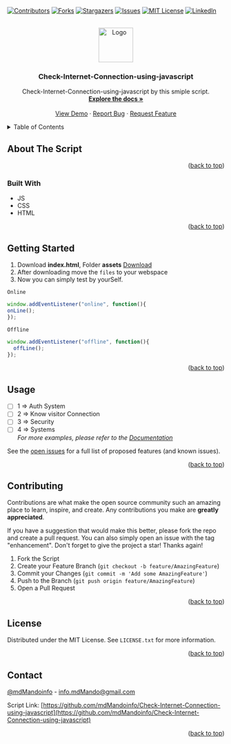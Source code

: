 <div id="top"></div>

<!-- PROJECT SHIELDS -->

[![Contributors][contributors-shield]][contributors-url]
[![Forks][forks-shield]][forks-url]
[![Stargazers][stars-shield]][stars-url]
[![Issues][issues-shield]][issues-url]
[![MIT License][license-shield]][license-url]
[![LinkedIn][linkedin-shield]][linkedin-url]



<!-- PROJECT LOGO -->
<br />
<div align="center">
  <a href="https://github.com/mdMandoinfo/Check-Internet-Connection-using-javascript">
    <img src="https://avatars.githubusercontent.com/u/91418066?v=4" alt="Logo" width="80" height="80">
  </a>

<h3 align="center">Check-Internet-Connection-using-javascript</h3>
  <p align="center">
    Check-Internet-Connection-using-javascript
    by this smiple script.
    <br />
    <a href="https://github.com/mdMandoinfo/Check-Internet-Connection-using-javascript/blob/main/docs.md"><strong>Explore the docs »</strong></a>
    <br />
    <br />
    <a href="https://github.com/mdMandoinfo/Check-Internet-Connection-using-javascript/tree/main/images">View Demo</a>
    ·
    <a href="https://github.com/mdMandoinfo/Check-Internet-Connection-using-javascript/issues">Report Bug</a>
    ·
    <a href="https://github.com/mdMandoinfo/Check-Internet-Connection-using-javascript/issues">Request Feature</a>
  </p>
</div>



<!-- TABLE OF CONTENTS -->
<details>
  <summary>Table of Contents</summary>
  <ol>
    <li>
      <a href="#about-the-project">About The Script</a>
      <ul>
        <li><a href="#built-with">Built With</a></li>
      </ul>
    </li>
    <li>
      <a href="#getting-started">Getting Started</a>
      <ul>
      </ul>
    </li>
    <li><a href="#usage">Usage</a></li>
    <li><a href="#license">License</a></li>
    <li><a href="#contact">Contact</a></li>
  </ol>
</details>



<!-- ABOUT THE PROJECT -->
## About The Script

<p align="right">(<a href="#top">back to top</a>)</p>



### Built With

* JS
* CSS
* HTML

<p align="right">(<a href="#top">back to top</a>)</p>



<!-- GETTING STARTED -->
## Getting Started

1. Download **index.html**, Folder **assets** [Download](https://github.com//mdMandoinfo/Check-Internet-Connection-using-javascript/archive/refs/heads/main.zip)
2. After downloading move the `files` to your webspace
3. Now you can simply test by yourSelf.

  ```msg
  Online
  ```
  ```js
window.addEventListener("online", function(){
  onLine();
});
  ```
  ```msg
  Offline
  ```
  ```js
window.addEventListener("offline", function(){
    offLine(); 
});
  ```

<p align="right">(<a href="#top">back to top</a>)</p>



<!-- USAGE EXAMPLES -->
## Usage

- [ ] 1 => Auth System
- [ ] 2 => Know visitor Connection
- [ ] 3 => Security
- [ ] 4 => Systems <br>
_For more examples, please refer to the [Documentation](https://github.com/mdMandoinfo/Check-Internet-Connection-using-javascript/blob/main/docs.md)_

See the [open issues](https://github.com/mdMandoinfo/Check-Internet-Connection-using-javascript/issues) for a full list of proposed features (and known issues).

<p align="right">(<a href="#top">back to top</a>)</p>

<!-- CONTRIBUTING -->
## Contributing

Contributions are what make the open source community such an amazing place to learn, inspire, and create. Any contributions you make are **greatly appreciated**.

If you have a suggestion that would make this better, please fork the repo and create a pull request. You can also simply open an issue with the tag "enhancement".
Don't forget to give the project a star! Thanks again!

1. Fork the Script
2. Create your Feature Branch (`git checkout -b feature/AmazingFeature`)
3. Commit your Changes (`git commit -m 'Add some AmazingFeature'`)
4. Push to the Branch (`git push origin feature/AmazingFeature`)
5. Open a Pull Request

<p align="right">(<a href="#top">back to top</a>)</p>



<!-- LICENSE -->
## License

Distributed under the MIT License. See `LICENSE.txt` for more information.

<p align="right">(<a href="#top">back to top</a>)</p>



<!-- CONTACT -->
## Contact

[@mdMandoinfo](https://twitter.com/mdMandoinfo) - info.mdMando@gmail.com

Script Link: [https://github.com/mdMandoinfo/Check-Internet-Connection-using-javascript](https://github.com/mdMandoinfo/Check-Internet-Connection-using-javascript)

<p align="right">(<a href="#top">back to top</a>)</p>


<!-- MARKDOWN LINKS & IMAGES -->
<!-- https://www.markdownguide.org/basic-syntax/#reference-style-links -->
[contributors-shield]: https://img.shields.io/github/contributors/mdMandoinfo/Check-Internet-Connection-using-javascript.svg?style=for-the-badge
[contributors-url]: https://github.com/mdMandoinfo/Check-Internet-Connection-using-javascript/graphs/contributors
[forks-shield]: https://img.shields.io/github/forks/mdMandoinfo/Check-Internet-Connection-using-javascript.svg?style=for-the-badge
[forks-url]: https://github.com/mdMandoinfo/Check-Internet-Connection-using-javascript/network/members
[stars-shield]: https://img.shields.io/github/stars/mdMandoinfo/Check-Internet-Connection-using-javascript.svg?style=for-the-badge
[stars-url]: https://github.com/mdMandoinfo/Check-Internet-Connection-using-javascript/stargazers
[issues-shield]: https://img.shields.io/github/issues/Check-Internet-Connection-using-javascript.svg?style=for-the-badge
[issues-url]: https://github.com/mdMandoinfo/Check-Internet-Connection-using-javascript/issues
[license-shield]: https://img.shields.io/github/license/mdMandoinfo/Check-Internet-Connection-using-javascript.svg?style=for-the-badge
[license-url]: https://github.com/mdMandoinfo/Check-Internet-Connection-using-javascript/blob/master/LICENSE.txt
[linkedin-shield]: https://img.shields.io/badge/-LinkedIn-black.svg?style=for-the-badge&logo=linkedin&colorB=555
[linkedin-url]: https://linkedin.com/in/mdMandoinfo
[screenshot-online]: images/screenshot_online.png
[screenshot-offline]: images/screenshot_offline.png
